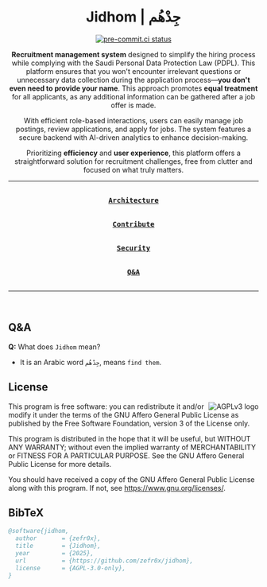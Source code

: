 <div align = center>

<h1>Jidhom | جِدْهُم</h1>

[![pre-commit.ci status](https://results.pre-commit.ci/badge/github/zefr0x/jidhom/main.svg)](https://results.pre-commit.ci/latest/github/zefr0x/jidhom/main)

**Recruitment management system** designed to simplify the hiring process while complying with the Saudi Personal Data
Protection Law (PDPL). This platform ensures that you won't encounter irrelevant questions or unnecessary data
collection during the application process—**you don't even need to provide your name**. This approach promotes **equal
treatment** for all applicants, as any additional information can be gathered after a job offer is made.

With efficient role-based interactions, users can easily manage job postings, review applications, and apply for jobs.
The system features a secure backend with AI-driven analytics to enhance decision-making.

Prioritizing **efficiency** and **user experience**, this platform offers a straightforward solution for recruitment
challenges, free from clutter and focused on what truly matters.

---

[<kbd><br><b>Architecture</b><br><br></kbd>](./ARCHITECTURE.md)
[<kbd><br><b>Contribute</b><br><br></kbd>](./CONTRIBUTING.md) [<kbd><br><b>Security</b><br><br></kbd>](./SECURITY.md)
[<kbd><br><b>Q&A</b><br><br></kbd>](#qa)

---

<br>

</div>

## Q&A

**Q:** What does `Jidhom` mean?

- It is an Arabic word `جِدْهُم`, means `find them`.

## License

<p>

<img src="https://www.gnu.org/graphics/agplv3-with-text-162x68.png" alt="AGPLv3 logo" align="right">
This program is free software: you can redistribute it and/or modify it under the terms of the GNU Affero General Public
License as published by the Free Software Foundation, version 3 of the License only.

This program is distributed in the hope that it will be useful, but WITHOUT ANY WARRANTY; without even the implied
warranty of MERCHANTABILITY or FITNESS FOR A PARTICULAR PURPOSE. See the GNU Affero General Public License for more
details.

You should have received a copy of the GNU Affero General Public License along with this program. If not, see
<https://www.gnu.org/licenses/>.

</p>

## BibTeX

```bibtex
@software{jidhom,
  author       = {zefr0x},
  title        = {Jidhom},
  year         = {2025},
  url          = {https://github.com/zefr0x/jidhom},
  license      = {AGPL-3.0-only},
}
```
